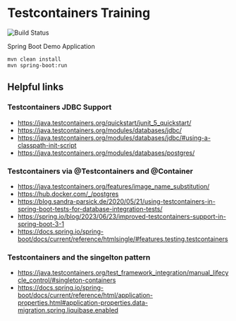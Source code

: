 # Testcontainers Training

![Build Status](https://github.com/sparsick/socrates23-testcontainers-training/workflows/MavenBuild/badge.svg)

Spring Boot Demo Application

```
mvn clean install
mvn spring-boot:run
```

## Helpful links

### Testcontainers JDBC Support

- https://java.testcontainers.org/quickstart/junit_5_quickstart/
- https://java.testcontainers.org/modules/databases/jdbc/
- https://java.testcontainers.org/modules/databases/jdbc/#using-a-classpath-init-script
- https://java.testcontainers.org/modules/databases/postgres/


### Testcontainers via @Testcontainers and @Container

- https://java.testcontainers.org/features/image_name_substitution/
- https://hub.docker.com/_/postgres
- https://blog.sandra-parsick.de/2020/05/21/using-testcontainers-in-spring-boot-tests-for-database-integration-tests/
- https://spring.io/blog/2023/06/23/improved-testcontainers-support-in-spring-boot-3-1
- https://docs.spring.io/spring-boot/docs/current/reference/htmlsingle/#features.testing.testcontainers

### Testcontainers and the singelton pattern

- https://java.testcontainers.org/test_framework_integration/manual_lifecycle_control/#singleton-containers
- https://docs.spring.io/spring-boot/docs/current/reference/html/application-properties.html#application-properties.data-migration.spring.liquibase.enabled